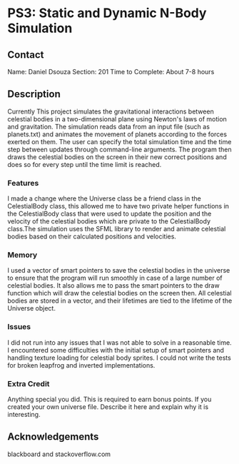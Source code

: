 # PS3: Static and Dynamic N-Body Simulation
## Contact
Name: Daniel Dsouza
Section: 201
Time to Complete: About 7-8 hours

## Description
Currently This project simulates the gravitational interactions between celestial bodies in a two-dimensional plane using Newton's laws of motion and gravitation. The simulation reads data from an input file (such as planets.txt) and animates the movement of planets according to the forces exerted on them. The user can specify the total simulation time and the time step between updates through command-line arguments. The program then draws the celestial bodies on the screen in their new correct positions and does so for every step until the time limit is reached.

### Features
I made a change where the Universe class be a friend class in the CelestialBody class, this allowed me to have two private helper functions in the CelestialBody class that were used to update the position and the velocity of the celestial bodies which are private to the CelestialBody class.The simulation uses the SFML library to render and animate celestial bodies based on their calculated positions and velocities.

### Memory
I used a vector of smart pointers to save the celestial bodies in the universe to ensure that the program will run smoothly in case of a large number of celestial bodies. It also allows me to pass the smart pointers to the draw function which will draw the celestial bodies on the screen then. All celestial bodies are stored in a vector, and their lifetimes are tied to the lifetime of the Universe object.

### Issues
I did not run into any issues that I was not able to solve in a reasonable time. I encountered some difficulties with the initial setup of smart pointers and handling texture loading for celestial body sprites. I could not write the tests for broken leapfrog and inverted implementations.

### Extra Credit
Anything special you did.  This is required to earn bonus points.
If you created your own universe file.  Describe it here and explain why it is interesting.

## Acknowledgements
blackboard and stackoverflow.com
